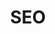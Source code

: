 ---
view: category
lang: en
order: 8
title: SEO
description: SEO (Search Engine Optimization) are practices to follow to optimize your site for search engines. Articles with tips, tricks and news.
excerpt: SEO (Search Engine Optimization) are practices to follow to optimize your site for search engines.
slug: seo
meta:
  - property: og:image
    content: https://ktquez.com/share/ktquez-play-image-share.png
  - name: twitter:image
    content: https://ktquez.com/share/ktquez-play-image-share.png
---
